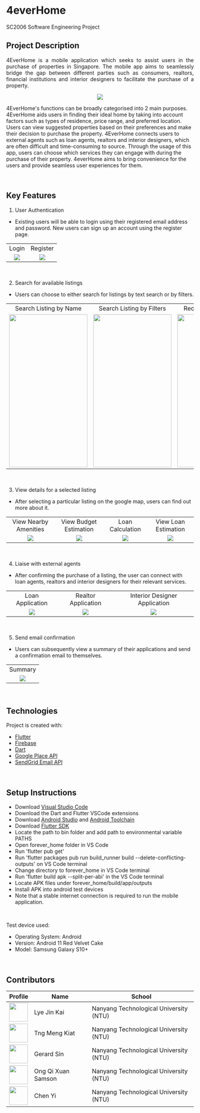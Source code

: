 # 4everHome
SC2006 Software Engineering Project

## Project Description
<p align="justify"> 
  4EverHome is a mobile application which seeks to assist users in the purchase of properties in Singapore. The mobile app aims to seamlessly bridge the gap between different parties such as consumers, realtors, financial institutions and interior designers to facilitate the purchase of a property.
  <p align="center">
    <img src='https://user-images.githubusercontent.com/77598625/229779826-5a7a40be-6bef-451c-9348-327a1d9d5475.png'>
  </p>
  4EverHome's functions can be broadly categorised into 2 main purposes.
  4EverHome aids users in finding their ideal home by taking into account factors such as types of residence, price range, and preferred location. Users can view suggested properties based on their preferences and make their decision to purchase the property.
  4EverHome connects users to external agents such as loan agents, realtors and interior designers, which are often difficult and time-consuming to source. Through the usage of this app, users can choose which services they can engage with during the purchase of their property. 4everHome aims to bring convenience for the users and provide seamless user experiences for them.
</p>
<br>

## Key Features
1. User Authentication
- Existing users will be able to login using their registered email address and password. New users can sign up an account using the register page.
 
 <table align="center">
  <tr>
    <td align="center">Login</td>
    <td align="center">Register</td>
  </tr>
  <tr>
    <td align="center"><img max-width=210px max-height=410px src="https://user-images.githubusercontent.com/77598625/230762699-03324234-a95f-41e9-b258-47fa49b0ce24.png"></td>
    <td align="center"><img max-width=210px max-height=410px src="https://user-images.githubusercontent.com/77598625/230762742-2499b511-2c56-419b-9f70-147ace3443f0.png"></td>
  </tr>
 </table>
<br>

2. Search for available listings
- Users can choose to either search for listings by text search or by filters.
 
 <table align="center">
  <tr>
    <td align="center">Search Listing by Name</td>
    <td align="center">Search Listing by Filters</td>
    <td align="center">Recommended Listings</td>
    <td align="center">Select Listing</td>
  </tr>
  <tr>
    <td align="center"><img width=210px height=410px src="https://user-images.githubusercontent.com/77598625/230763257-043c2852-f6a0-40f0-a558-eb189f867af3.png"></td>
    <td align="center"><img width=210px height=410px src="https://user-images.githubusercontent.com/77598625/230763322-3cc3c557-247a-458b-8b67-9c2cd31505da.png"></td>
    <td align="center"><img width=210px height=410px src="https://user-images.githubusercontent.com/77598625/230763357-d48309b9-9808-4220-b97f-aaf2ac4d0bf0.png"></td>
    <td align="center"><img width=210px height=410px src="https://user-images.githubusercontent.com/77598625/230765537-44a0d379-c635-43a1-9769-5172be99f775.png"></td>
  </tr>
 </table>
<br>

3. View details for a selected listing
- After selecting a particular listing on the google map, users can find out more about it.
 
 <table align="center">
  <tr>
    <td align="center">View Nearby Amenities</td>
    <td align="center">View Budget Estimation</td>
    <td align="center">Loan Calculation</td>
    <td align="center">View Loan Estimation</td>
  </tr>
  <tr>
    <td align="center"><img src="https://user-images.githubusercontent.com/77598625/230763783-f04410ac-6177-43b8-a9b5-860e3a2c2394.png"></td>
    <td align="center"><img src="https://user-images.githubusercontent.com/77598625/230763813-545d0896-4cc6-40dd-a336-20c9015f6e76.png"></td>
    <td align="center"><img src="https://user-images.githubusercontent.com/77598625/230763828-21fa46d0-6d8d-44b4-9c8c-4ddea8e83748.png"></td>
    <td align="center"><img src="https://user-images.githubusercontent.com/77598625/230764309-59ef1ca4-106b-4dea-b0dc-df3a6a471f8f.png"></td>
  </tr>
 </table>
<br>

4. Liaise with external agents
- After confirming the purchase of a listing, the user can connect with loan agents, realtors and interior designers for their relevant services.

<table align="center">
  <tr>
    <td align="center">Loan Application</td>
    <td align="center">Realtor Application</td>
    <td align="center">Interior Designer Application</td>
  </tr>
  <tr>
    <td align="center"><img src="https://user-images.githubusercontent.com/77598625/230764540-e92ca871-7d69-441b-8e11-c90fd50e804d.png"></td>
    <td align="center"><img src="https://user-images.githubusercontent.com/77598625/230764545-beed576b-e32a-45ad-9549-3fc611291dc5.png"></td>
    <td align="center"><img src="https://user-images.githubusercontent.com/77598625/230764568-2db35e58-0059-4873-8fff-711eff0d94f4.png"></td>
  </tr>
 </table>
<br>

5. Send email confirmation
- Users can subsequently view a summary of their applications and send a confirmation email to themselves.
<table align="center">
  <tr>
    <td align="center">Summary</td>
  </tr>
  <tr>
    <td align="center"><img src="https://user-images.githubusercontent.com/77598625/230764893-212b4021-c651-4ae5-ae95-cc45b497b8ce.png"></td>
  </tr>
 </table>
<br>



## Technologies

Project is created with:

- [Flutter](https://docs.flutter.dev/get-started/install)
- [Firebase](https://firebase.google.com/)
- [Dart](https://dart.dev/get-dart)
- [Google Place API](https://developers.google.com/maps/documentation/places/web-service)
- [SendGrid Email API](https://sendgrid.com/solutions/email-api/)
<br>

## Setup Instructions

- Download [Visual Studio Code](https://code.visualstudio.com/download)
- Download the Dart and Flutter VSCode extensions
- Download [Android Studio](https://developer.android.com/studio/install) and [Android Toolchain](https://developer.android.com/ndk/downloads)
- Download [Flutter SDK](https://docs.flutter.dev/release/archive)
- Locate the path to bin folder and add path to environmental variable PATHS
- Open forever_home folder in VS Code
- Run 'flutter pub get'
- Run 'flutter packages pub run build_runner build --delete-conflicting-outputs' on VS Code terminal
- Change directory to forever_home in VS Code terminal
- Run 'flutter build apk --split-per-abi' in the VS Code terminal
- Locate APK files under forever_home/build/app/outputs
- Install APK into android test devices
- Note that a stable internet connection is required to run the mobile application.
<br>

Test device used:
- Operating System: Android 
- Version: Android 11 Red Velvet Cake
- Model: Samsung Galaxy S10+
<br>

## Contributors

| Profile                                                                                                                                           | Name             | School                                 |
| ------------------------------------------------------------------------------------------------------------------------------------------------- | ---------------- | -------------------------------------- |
| <a href='https://github.com/jklye' title='jklye'> <img src='https://github.com/jklye.png' height='50' width='50'/></a> | Lye Jin Kai       | Nanyang Technological University (NTU) |
| <a href='https://github.com/kiatCodes' title='kiatCodes'> <img src='https://github.com/kiatCodes.png' height='50' width='50'/></a>                   | Tng Meng Kiat | Nanyang Technological University (NTU) |
| <a href='https://github.com/jialatsin' title='jialatsin'> <img src='https://github.com/jialatsin.png' height='50' width='50'/></a>                   | Gerard Sin | Nanyang Technological University (NTU) |
| <a href='https://github.com/SamsonOngqx' title='SamsonOngqx'> <img src='https://github.com/SamsonOngqx.png' height='50' width='50'/></a>                   | Ong Qi Xuan Samson | Nanyang Technological University (NTU) |
| <a href='https://github.com/chenyi1491' title='chenyi1491'> <img src='https://github.com/chenyi1491.png' height='50' width='50'/></a>                   | Chen Yi | Nanyang Technological University (NTU) |

